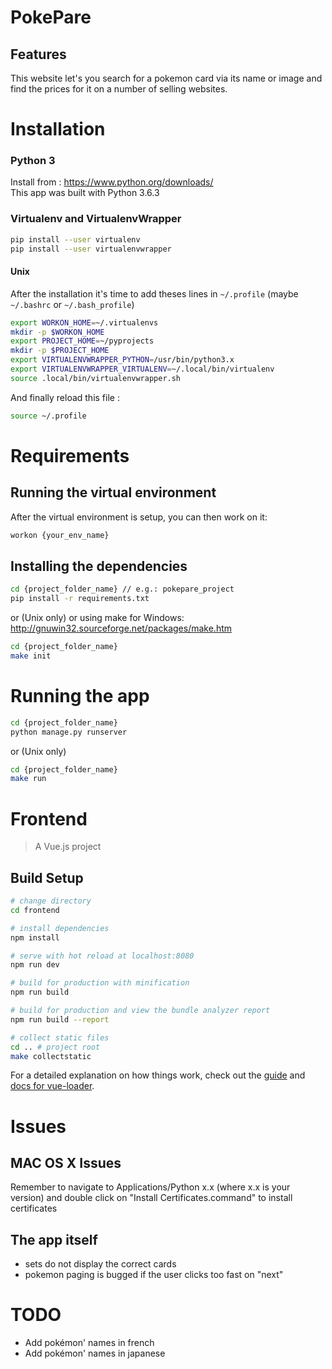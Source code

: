 # PokePare

## Features
This website let's you search for a pokemon card via its name or image and find the prices for it on a number of selling websites.

# Installation

### Python 3

Install from : https://www.python.org/downloads/  
This app was built with Python 3.6.3

### Virtualenv and VirtualenvWrapper

```sh
pip install --user virtualenv
pip install --user virtualenvwrapper
```

#### Unix
After the installation it's time to add theses lines in ```~/.profile``` (maybe ```~/.bashrc``` or ```~/.bash_profile```)

```sh
export WORKON_HOME=~/.virtualenvs
mkdir -p $WORKON_HOME
export PROJECT_HOME=~/pyprojects
mkdir -p $PROJECT_HOME
export VIRTUALENVWRAPPER_PYTHON=/usr/bin/python3.x
export VIRTUALENVWRAPPER_VIRTUALENV=~/.local/bin/virtualenv
source .local/bin/virtualenvwrapper.sh
```

And finally reload this file :

```sh 
source ~/.profile
```

# Requirements
## Running the virtual environment
After the virtual environment is setup, you can then work on it:
```sh
workon {your_env_name}
```

## Installing the dependencies
```sh
cd {project_folder_name} // e.g.: pokepare_project
pip install -r requirements.txt
```
or (Unix only) or using make for Windows: http://gnuwin32.sourceforge.net/packages/make.htm
```sh
cd {project_folder_name}
make init
```

# Running the app
```sh
cd {project_folder_name}
python manage.py runserver
```
or (Unix only)
```sh
cd {project_folder_name}
make run
```

# Frontend

> A Vue.js project

## Build Setup

``` bash
# change directory
cd frontend

# install dependencies
npm install

# serve with hot reload at localhost:8080
npm run dev

# build for production with minification
npm run build

# build for production and view the bundle analyzer report
npm run build --report

# collect static files
cd .. # project root
make collectstatic
```

For a detailed explanation on how things work, check out the [guide](http://vuejs-templates.github.io/webpack/) and [docs for vue-loader](http://vuejs.github.io/vue-loader).

# Issues
## MAC OS X Issues
Remember to navigate to Applications/Python x.x (where x.x is your version) and double click on "Install Certificates.command" to install certificates

## The app itself
* sets do not display the correct cards
* pokemon paging is bugged if the user clicks too fast on "next"


# TODO

* Add pokémon' names in french
* Add pokémon' names in japanese